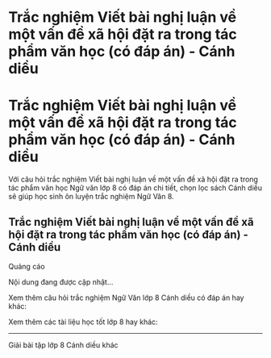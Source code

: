 # Trắc nghiệm Viết bài nghị luận về một vấn đề xã hội đặt ra trong tác phẩm văn học (có đáp án) - Cánh diều

# Trắc nghiệm Viết bài nghị luận về một vấn đề xã hội đặt ra trong tác phẩm văn học (có đáp án) - Cánh diều

Với câu hỏi trắc nghiệm Viết bài nghị luận về một vấn đề xã hội đặt ra trong tác phẩm văn học Ngữ văn lớp 8 có đáp án chi tiết, chọn lọc sách Cánh diều sẽ giúp học sinh ôn luyện trắc nghiệm Ngữ Văn 8.

## Trắc nghiệm Viết bài nghị luận về một vấn đề xã hội đặt ra trong tác phẩm văn học (có đáp án) - Cánh diều

Quảng cáo

Nội dung đang được cập nhật...

Xem thêm câu hỏi trắc nghiệm Ngữ Văn lớp 8 Cánh diều có đáp án hay khác:

Xem thêm các tài liệu học tốt lớp 8 hay khác:

* * *

Giải bài tập lớp 8 Cánh diều khác
